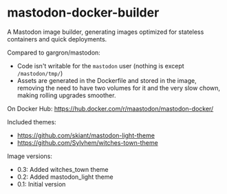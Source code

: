 # mastodon-docker-builder

A Mastodon image builder, generating images optimized for stateless containers and quick deployments.

Compared to gargron/mastodon:

- Code isn't writable for the `mastodon` user (nothing is except `/mastodon/tmp/`)
- Assets are generated in the Dockerfile and stored in the image, removing the need to have two volumes for it and the very slow chown, making rolling upgrades smoother.

On Docker Hub: https://hub.docker.com/r/maastodon/mastodon-docker/

Included themes:

- <https://github.com/skiant/mastodon-light-theme>
- <https://github.com/Sylvhem/witches-town-theme>

Image versions:

- 0.3: Added witches\_town theme
- 0.2: Added mastodon\_light theme
- 0.1: Initial version

